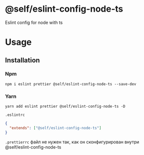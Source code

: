 # @self/eslint-config-node-ts

Eslint config for node with ts


# Usage

## Installation

### Npm
```shell
npm i eslint prettier @self/eslint-config-node-ts --save-dev 
```

### Yarn
```shell
yarn add eslint prettier @self/eslint-config-node-ts -D
```

```.eslintrc```
```json
{
  "extends": ["@self/eslint-config-node-ts"]
}
```

```.prettierrc``` файл не нужен так, как он сконфигурирован внутри @self/eslint-config-node-ts

